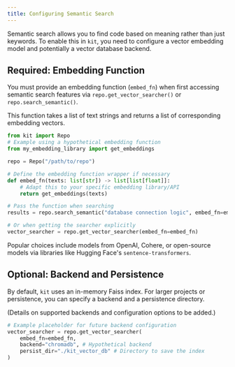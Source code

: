 ```yaml
---
title: Configuring Semantic Search
---
```


Semantic search allows you to find code based on meaning rather than just keywords. To enable this in `kit`, you need to configure a vector embedding model and potentially a vector database backend.

## Required: Embedding Function

You must provide an embedding function (`embed_fn`) when first accessing semantic search features via `repo.get_vector_searcher()` or `repo.search_semantic()`.

This function takes a list of text strings and returns a list of corresponding embedding vectors.

```python
from kit import Repo
# Example using a hypothetical embedding function
from my_embedding_library import get_embeddings

repo = Repo("/path/to/repo")

# Define the embedding function wrapper if necessary
def embed_fn(texts: list[str]) -> list[list[float]]:
    # Adapt this to your specific embedding library/API
    return get_embeddings(texts)

# Pass the function when searching
results = repo.search_semantic("database connection logic", embed_fn=embed_fn)

# Or when getting the searcher explicitly
vector_searcher = repo.get_vector_searcher(embed_fn=embed_fn)
```

Popular choices include models from OpenAI, Cohere, or open-source models via libraries like Hugging Face's `sentence-transformers`.

## Optional: Backend and Persistence

By default, `kit` uses an in-memory Faiss index. For larger projects or persistence, you can specify a backend and a persistence directory.

(Details on supported backends and configuration options to be added.)

```python
# Example placeholder for future backend configuration
vector_searcher = repo.get_vector_searcher(
    embed_fn=embed_fn, 
    backend="chromadb", # Hypothetical backend
    persist_dir="./kit_vector_db" # Directory to save the index
)
```
